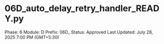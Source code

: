 # 06D_auto_delay_retry_handler_READY.py

Phase: 6
Module: D
Prefix: 06D_
Status: Approved
Last Updated: July 28, 2025 7:00 PM (GMT+5:30)